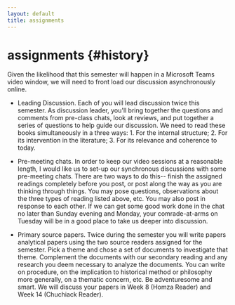 ```yaml
---
layout: default
title: assignments
---
```


# assignments {#history}

Given the likelihood that this semester will happen in a Microsoft
Teams video window, we will need to front load our discussion asynchronously
online. 

*  Leading Discussion. Each of you will lead discussion twice this semester. As
   discussion leader, you'll bring together the questions and comments from
   pre-class chats, look at reviews, and put together a series of questions to
   help guide our discussion. We need to read these books simultaneously in
   a three ways: 1. For the internal structure; 2. For its intervention in the
   literature; 3. For its relevance and coherence to today.

*  Pre-meeting chats. In order to keep our video sessions at a reasonable
   length, I would like us to set-up our synchronous discussions with some
   pre-meeting chats. There are two ways to do this-- finish the assigned
   readings completely before you post, or post along the way as you are
   thinking through things. You may pose questions, observations about the
   three types of reading listed above, etc. You may also post in response to
   each other. If we can get some good work done in the chat no later than Sunday evening
   and Monday, your comrade-at-arms on Tuesday will be in a good place to take
   us deeper into discussion.

*  Primary source papers. Twice during the semester you will write papers
   analytical papers using the two source readers assigned for the semester.
   Pick a theme and chose a set of documents to investigate that theme.
   Complement the documents with our secondary reading and any research you
   deem necessary to analyze the documents. You can write on procedure, on the
   implication to historical method or philosophy more generally, on a thematic
   concern, etc. Be adventuresome and smart. We will discuss your papers in
   Week 8 (Homza Reader) and Week 14 (Chuchiack Reader). 








